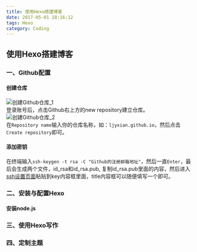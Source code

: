 ```yaml
---
title: 使用Hexo搭建博客
date: 2017-05-01 18:16:12
tags: Hexo
category: Coding
---
```

## 使用Hexo搭建博客  
### 一、Github配置
#### 创建仓库   
![创建Github仓库_1](hexo_github_blog/create_repository1.png)  
登录账号后，点击Github右上方的new repository建立仓库。
![创建Github仓库_2](hexo_github_blog/create_repository2.png)  
在`Repository name`输入你的仓库名称，如：`ljyxian.github.io`，然后点击`Create repository`即可。  
#### 添加密钥  
在终端输入`ssh-keygen -t rsa -C "Github的注册邮箱地址"`，然后一直`Enter`，最后会生成两个文件，id_rsa和id_rsa.pub, 复制id_rsa.pub里面的内容，然后进入[ssh设置页面](https://github.com/settings/ssh)粘贴到key内容框里面，title内容框可以随便填写一个即可。

### 二、安装与配置Hexo  
#### 安装node.js  

### 三、使用Hexo写作
### 四、定制主题
